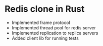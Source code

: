 # Redis clone in Rust

- Implemented frame protocol
- Implemented thread pool for redis server
- Implemented replication to replica servers
- Added client lib for running tests
